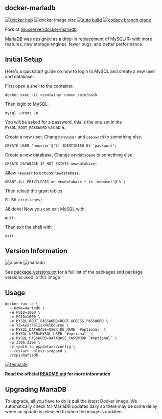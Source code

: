 ## docker-mariadb

[![docker hub](https://img.shields.io/badge/docker_hub-link-blue?style=for-the-badge&logo=docker)](https://hub.docker.com/r/vcxpz/mariadb) ![docker image size](https://img.shields.io/docker/image-size/vcxpz/mariadb?style=for-the-badge&logo=docker) [![auto build](https://img.shields.io/badge/docker_builds-automated-blue?style=for-the-badge&logo=docker?color=d1aa67)](https://github.com/hydazz/docker-mariadb/actions?query=workflow%3A"Auto+Builder+CI") [![codacy branch grade](https://img.shields.io/codacy/grade/8b8c6b240ae048888a185beb38fcc598/main?style=for-the-badge&logo=codacy)](https://app.codacy.com/gh/hydazz/docker-mariadb)

Fork of [linuxserver/docker-mariadb](https://github.com/linuxserver/docker-mariadb/)

[MariaDB](https://mariadb.org/) was designed as a drop-in replacement of MySQL(R) with more features, new storage engines, fewer bugs, and better performance.

## Initial Setup

Here's a quickstart guide on how to login to MySQL and create a new user and database.

First open a shell to the container.

    docker exec -it <container name> /bin/bash

Then login to MySQL.

    mysql -uroot -p

You will be asked for a password, this is the one set in the `MYSQL_ROOT_PASSWORD` variable.

Create a new user. Change `newuser` and `password` to something else.

    CREATE USER 'newuser'@'%' IDENTIFIED BY 'password';

Create a new database. Change `newdatabase` to something else.

    CREATE DATABASE IF NOT EXISTS newdatabase;

Allow `newuser` to access `newdatabase`.

    GRANT ALL PRIVILEGES on newdatabase.* to 'newuser'@'%';

Then reload the grant tables.

    FLUSH privileges;

All done!
Now you can exit MySQL with

    quit;

Then exit the shell with

    exit

## Version Information

![alpine](https://img.shields.io/badge/alpine-edge-0D597F?style=for-the-badge&logo=alpine-linux) ![mariadb](https://img.shields.io/badge/mariadb-10.5.8-003545?style=for-the-badge&logo=mariadb)

See [package_versions.txt](package_versions.txt) for a full list of the packages and package versions used in this image

## Usage

    docker run -d \
      --name=mariadb \
      -e PUID=1000 \
      -e PGID=1000 \
      -e MYSQL_ROOT_PASSWORD=ROOT_ACCESS_PASSWORD \
      -e TZ=Australia/Melbourne \
      -e MYSQL_DATABASE=USER_DB_NAME `#optional` \
      -e MYSQL_USER=MYSQL_USER `#optional` \
      -e MYSQL_PASSWORD=DATABASE_PASSWORD `#optional` \
      -p 3306:3306 \
      -v <path to appdata>:/config \
      --restart unless-stopped \
      vcxpz/mariadb

[![template](https://img.shields.io/badge/unraid_template-ff8c2f?style=for-the-badge&logo=docker?color=d1aa67)](https://github.com/hydazz/docker-templates/blob/main/hydaz/mariadb.xml)

**Read the official [README.md](https://github.com/linuxserver/docker-mariadb/) for more information**

## Upgrading MariaDB

To upgrade, all you have to do is pull the latest Docker image. We automatically check for MariaDB updates daily so there may be some delay when an update is released to when the image is updated.
